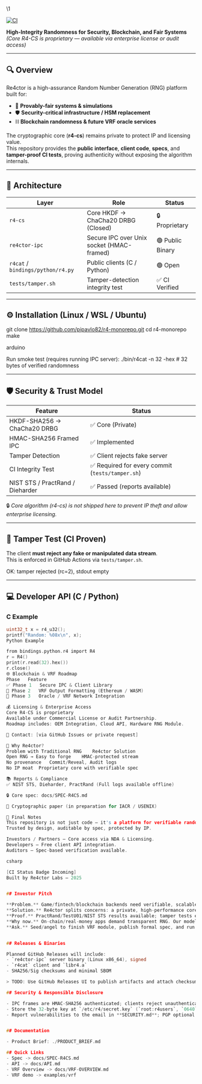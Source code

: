 \1

[![CI](https://github.com/pipavlo82/r4-monorepo/actions/workflows/ci.yml/badge.svg)](https://github.com/pipavlo82/r4-monorepo/actions/workflows/ci.yml)

**High-Integrity Randomness for Security, Blockchain, and Fair Systems**  
*(Core R4-CS is proprietary — available via enterprise license or audit access)*

---

## 🔍 Overview

Re4ctor is a high-assurance Random Number Generation (RNG) platform built for:
- 🎲 **Provably-fair systems & simulations**
- 🛡️ **Security-critical infrastructure / HSM replacement**
- ⛓️ **Blockchain randomness & future VRF oracle services**

The cryptographic core (**r4-cs**) remains private to protect IP and licensing value.  
This repository provides the **public interface**, **client code**, **specs**, and **tamper-proof CI tests**, proving authenticity without exposing the algorithm internals.

---

## 🧭 Architecture

| Layer | Role | Status |
|-------|------|--------|
| `r4-cs` | Core HKDF → ChaCha20 DRBG (Closed) | 🔒 Proprietary |
| `re4ctor-ipc` | Secure IPC over Unix socket (HMAC-framed) | 🟢 Public Binary |
| `r4cat` / `bindings/python/r4.py` | Public clients (C / Python) | 🟢 Open |
| `tests/tamper.sh` | Tamper-detection integrity test | ✅ CI Verified |

---

## ⚙️ Installation (Linux / WSL / Ubuntu)

git clone https://github.com/pipavlo82/r4-monorepo.git
cd r4-monorepo
make

arduino


Run smoke test (requires running IPC server):
./bin/r4cat -n 32 -hex # 32 bytes of verified randomness

---

## 🛡️ Security & Trust Model

| Feature | Status |
|---------|--------|
| HKDF-SHA256 → ChaCha20 DRBG | ✅ Core (Private) |
| HMAC-SHA256 Framed IPC | ✅ Implemented |
| Tamper Detection | ✅ Client rejects fake server |
| CI Integrity Test | ✅ Required for every commit (`tests/tamper.sh`) |
| NIST STS / PractRand / Dieharder | ✅ Passed (reports available) |

🔒 *Core algorithm (r4-cs) is not shipped here to prevent IP theft and allow enterprise licensing.*

---

## 🧪 Tamper Test (CI Proven)

The client **must reject any fake or manipulated data stream**.  
This is enforced in GitHub Actions via `tests/tamper.sh`.

OK: tamper rejected (rc=2), stdout empty

---

## 💻 Developer API (C / Python)

### C Example
```c
uint32_t x = r4_u32();
printf("Random: %08x\n", x);
Python Example

from bindings.python.r4 import R4
r = R4()
print(r.read(32).hex())
r.close()
🌐 Blockchain & VRF Roadmap
Phase	Feature
✅ Phase 1	Secure IPC & Client Library
🔄 Phase 2	VRF Output Formatting (Ethereum / WASM)
🔲 Phase 3	Oracle / VRF Network Integration

💰 Licensing & Enterprise Access
Core R4-CS is proprietary
Available under Commercial License or Audit Partnership.
Roadmap includes: OEM Integration, Cloud API, Hardware RNG Module.

📧 Contact: [via GitHub Issues or private request]

🧠 Why Re4ctor?
Problem with Traditional RNG	Re4ctor Solution
Open RNG → Easy to forge	HMAC-protected stream
No provenance	Commit/Reveal, Audit logs
No IP moat	Proprietary core with verifiable spec

📚 Reports & Compliance
✅ NIST STS, Dieharder, PractRand (Full logs available offline)

🔒 Core spec: docs/SPEC-R4CS.md

📎 Cryptographic paper (in preparation for IACR / USENIX)

🏁 Final Notes
This repository is not just code — it's a platform for verifiable randomness.
Trusted by design, auditable by spec, protected by IP.

Investors / Partners — Core access via NDA & Licensing.
Developers — Free client API integration.
Auditors — Spec-based verification available.

csharp

[CI Status Badge Incoming]
Built by Re4ctor Labs — 2025


## Investor Pitch

**Problem.** Game/fintech/blockchain backends need verifiable, scalable RNG; most roll their own or trust cloud entropy blindly.  
**Solution.** Re4ctor splits concerns: a private, high-performance core (r4-cs) + public, HMAC-protected IPC and client SDKs.  
**Proof.** PractRand/TestU01/NIST STS results available; tamper tests enforce integrity; deterministic seeding enables audits.  
**Why now.** On-chain/real-money apps demand transparent RNG. Our model: binaries/SaaS with signed outputs and per-tenant keys.  
**Ask.** Seed/angel to finish VRF module, publish formal spec, and run pilot with 2–3 design partners.


## Releases & Binaries

Planned GitHub Releases will include:
- `re4ctor-ipc` server binary (Linux x86_64), signed
- `r4cat` client and `libr4.a`
- SHA256/Sig checksums and minimal SBOM

> TODO: Use GitHub Releases UI to publish artifacts and attach checksums.

## Security & Responsible Disclosure

- IPC frames are HMAC-SHA256 authenticated; clients reject unauthenticated data (see **tests/tamper.sh**).
- Store the 32-byte key at `/etc/r4/secret.key` (`root:r4users`, `0640`).
- Report vulnerabilities to the email in **SECURITY.md**; PGP optional.


## Documentation

- Product Brief: ./PRODUCT_BRIEF.md

## Quick Links
- Spec -> docs/SPEC-R4CS.md
- API -> docs/API.md
- VRF Overview -> docs/VRF-OVERVIEW.md
- VRF demo -> examples/vrf
